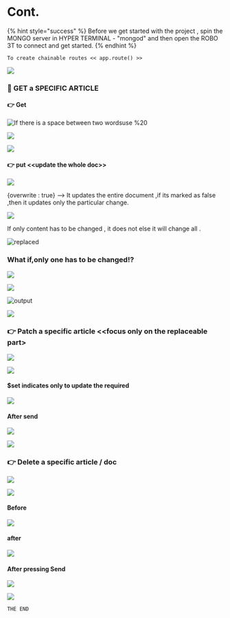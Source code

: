 # Cont.

{% hint style="success" %}
Before we get started with the project , spin the MONGO server in HYPER TERMINAL - "mongod" and then open the ROBO 3T to connect and get started.
{% endhint %}

```text
To create chainable routes << app.route() >>
```

![](.gitbook/assets/image%20%2824%29.png)

### 🐞 GET a SPECIFIC ARTICLE

#### 👉 Get

![If there is a space between two wordsuse %20](.gitbook/assets/image.png)

![](.gitbook/assets/image%20%2841%29.png)

![](.gitbook/assets/image%20%2834%29.png)

#### 👉 put &lt;&lt;update the whole doc&gt;&gt;

![](.gitbook/assets/image%20%2827%29.png)

{overwrite : true} --&gt; It updates the entire document ,if its marked as false ,then it updates only the particular change.

![](.gitbook/assets/image%20%2837%29.png)

If only content has to be changed , it does not else it will change all .

![replaced](.gitbook/assets/image%20%287%29.png)

### What if,only one has to be changed!?

![](.gitbook/assets/image%20%2845%29.png)

![](.gitbook/assets/image%20%2825%29.png)

![output](.gitbook/assets/image%20%2831%29.png)

![](.gitbook/assets/image%20%2843%29.png)

### 👉 Patch a specific article &lt;&lt;focus only on the replaceable part&gt;

![](.gitbook/assets/image%20%283%29.png)

![](.gitbook/assets/image%20%2810%29.png)

#### $set indicates only to update the required

![](.gitbook/assets/image%20%2833%29.png)

#### After send

![](.gitbook/assets/image%20%2835%29.png)

![](.gitbook/assets/image%20%2829%29.png)

### 👉 Delete a specific article / doc

![](.gitbook/assets/image%20%282%29.png)

![](.gitbook/assets/image%20%285%29.png)

#### Before

![](.gitbook/assets/image%20%2814%29.png)

#### after

![](.gitbook/assets/image%20%2828%29.png)

#### After pressing Send

![](.gitbook/assets/image%20%2822%29.png)

>

![](.gitbook/assets/image%20%288%29.png)

```text
THE END
```

